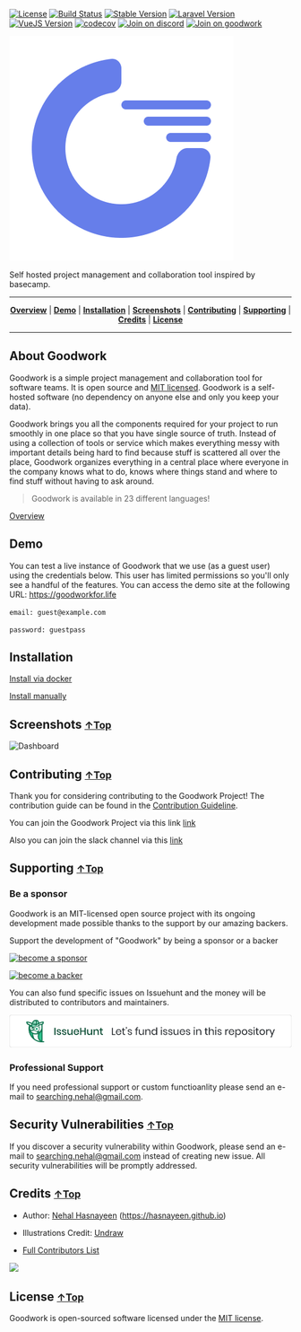 [![License](http://img.shields.io/badge/license-MIT-brightgreen.svg)](https://github.com/iluminar/goodwork/blob/dev/LICENSE)
[![Build Status](https://travis-ci.org/iluminar/goodwork.svg?branch=dev)](https://travis-ci.org/iluminar/goodwork)
[![Stable Version](https://poser.pugx.org/iluminar/goodwork/v/stable)](https://github.com/iluminar/goodwork)
[![Laravel Version](https://img.shields.io/badge/Laravel-7.0-brightgreen.svg?style=flat)](https://github.com/laravel/laravel)
[![VueJS Version](https://img.shields.io/badge/vue-2.5-brightgreen.svg?style=flat)](https://github.com/vuejs/vue)
[![codecov](https://codecov.io/gh/iluminar/goodwork/branch/master/graph/badge.svg)](https://codecov.io/gh/iluminar/goodwork)
[![Join on discord](https://img.shields.io/badge/join%20on-discord-orange)](https://discord.gg/4DvTQsc)
[![Join on goodwork](https://img.shields.io/badge/join%20on-goodwork-orange.svg)](https://goodworkfor.life/register/invite-link/ovCPAFpnwIhrvqUrlvynarP9HVRBC5mH)

<img src="public/logos/logo_square.png" alt="Goodwork" style="max-width:100%;">

Self hosted project management and collaboration tool inspired by basecamp.

<hr>
<p align="center">
<b><a href="#about-goodwork">Overview</a></b>
|
<b><a href="#demo">Demo</a></b>
|
<b><a href="#installation">Installation</a></b>
|
<b><a href="#screenshots-top">Screenshots</a></b>
|
<b><a href="#contributing-top">Contributing</a></b>
|
<b><a href="#supporting-top">Supporting</a></b>
|
<b><a href="#credits-top">Credits</a></b>
|
<b><a href="#license-top">License</a></b>
</p>

<hr>

## About Goodwork

Goodwork is a simple project management and collaboration tool for software teams. It is open source and [MIT licensed](https://github.com/iluminar/goodwork/blob/dev/LICENSE). Goodwork is a self-hosted software (no dependency on anyone else and only you keep your data).

Goodwork brings you all the components required for your project to run smoothly in one place so that you have single source of truth. Instead of using a collection of tools or service which makes everything messy with important details being hard to find because stuff is scattered all over the place, Goodwork organizes everything in a central place where everyone in the company knows what to do, knows where things stand and where to find stuff without having to ask around.

> Goodwork is available in 23 different languages!

[Overview](https://github.com/iluminar/goodwork/wiki/Overview)

## Demo

You can test a live instance of Goodwork that we use (as a guest user) using the credentials below. This user has limited permissions so you'll only see a handful of the features. You can access the demo site at the following URL: https://goodworkfor.life

`email: guest@example.com`

`password: guestpass`

## Installation

[Install via docker](https://github.com/iluminar/goodwork/wiki/Installation#setup-using-docker)

[Install manually](https://github.com/iluminar/goodwork/wiki/Installation#setup-usual-way-if-youre-not-using-docker)

## Screenshots <small>[↑Top](#about-goodwork)</small>

![Dashboard](https://i.imgur.com/86mwtxo.png)

## Contributing <small>[↑Top](#about-goodwork)</small>

Thank you for considering contributing to the Goodwork Project! The contribution guide can be found in the [Contribution Guideline](https://github.com/iluminar/goodwork/wiki/Contribution-Guideline).

You can join the Goodwork Project via this link [link](https://goodworkfor.life/register/invite-link/ovCPAFpnwIhrvqUrlvynarP9HVRBC5mH)

Also you can join the slack channel via this [link](https://discord.gg/4DvTQsc)

## Supporting <small>[↑Top](#about-goodwork)</small>

### Be a sponsor

Goodwork is an MIT-licensed open source project with its ongoing development made possible thanks to the support by our amazing backers.

Support the development of "Goodwork" by being a sponsor or a backer

<a href="https://opencollective.com/goodwork#sponsor"><img alt="become a sponsor" src="https://opencollective.com/goodwork/sponsors.svg" height="35px"></a>

<a href="https://opencollective.com/goodwork#sponsor"><img alt="become a backer" src="https://opencollective.com/goodwork/backers.svg" height="35px"></a>

You can also fund specific issues on Issuehunt and the money will be distributed to contributors and maintainers.

[![issuehunt-to-marktext](https://github.com/BoostIO/issuehunt-materials/raw/master/v1/issuehunt-button-v1.svg?sanitize=true)](https://issuehunt.io/repos/81873619)

### Professional Support

If you need professional support or custom functioanlity please send an e-mail to searching.nehal@gmail.com.

## Security Vulnerabilities <small>[↑Top](#about-goodwork)</small>

If you discover a security vulnerability within Goodwork, please send an e-mail to searching.nehal@gmail.com instead of creating new issue. All security vulnerabilities will be promptly addressed.

## Credits <small>[↑Top](#about-goodwork)</small>

- Author: [Nehal Hasnayeen](https://github.com/Hasnayeen) (https://hasnayeen.github.io)

- Illustrations Credit: [Undraw](https://undraw.co/)

- [Full Contributors List](https://github.com/iluminar/goodwork/graphs/contributors)

![](https://opencollective.com/goodwork/contributors.svg?width=890&button=false)

## License <small>[↑Top](#about-goodwork)</small>

Goodwork is open-sourced software licensed under the [MIT license](http://opensource.org/licenses/MIT).
